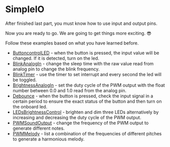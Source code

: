 # SimpleIO

After finished last part, you must know how to use input and output pins. 

Now you are ready to go. We are going to get things more exciting. 😎 

Follow these examples based on what you have learned before. 

* [ButtoncontrolLED](buttoncontrolled.md) - when the button is pressed, the input value will be changed. If it is detected, turn on the led.
* [BlinkAnalogIn](blinkanalogin.md) - change the sleep time with the raw value read from analog pin to change the blink frequency.
* [BlinkTimer](blinktimer.md) - use the timer to set interrupt and every second the led will be toggled.
* [BrightnessAnalogIn](brightnessanalogin.md) - set the duty cycle of the PWM output with the float number between 0.0 and 1.0 read from the analog pin.
* [Debounce](debounce.md) - when the button is pressed, check the input signal in a certain period to ensure the exact status of the button and then turn on the onboard led.
* [LEDsBrightnessControl](ledsbrightnesscontrol.md) - brighten and dim three LEDs alternatively by increasing and decreasing the duty cycle of the PWM output.
* [PWMSoundOutput](pwmsoundoutput.md) - change the frequency of the PWM output to generate different notes.
* [PWMMelody](pwmmelody.md) - list a combination of the frequencies of different pitches to generate a harmonious melody.

